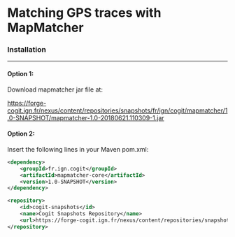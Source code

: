 


Matching GPS traces with MapMatcher
===================



### Installation
------------------------

#### Option 1: 

Download mapmatcher jar file at:

https://forge-cogit.ign.fr/nexus/content/repositories/snapshots/fr/ign/cogit/mapmatcher/1.0-SNAPSHOT/mapmatcher-1.0-20180621.110309-1.jar


#### Option 2: 

Insert the following lines in your Maven pom.xml:

```xml
<dependency>
	<groupId>fr.ign.cogit</groupId>
	<artifactId>mapmatcher-core</artifactId>
	<version>1.0-SNAPSHOT</version>
</dependency>
```

```xml
<repository>
	<id>cogit-snapshots</id>
	<name>Cogit Snapshots Repository</name>
	<url>https://forge-cogit.ign.fr/nexus/content/repositories/snapshots/</url>
</repository>
```